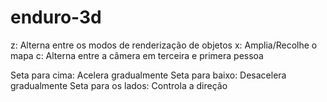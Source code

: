 # enduro-3d

z: Alterna entre os modos de renderização de objetos
x: Amplia/Recolhe o mapa
c: Alterna entre a câmera em terceira e primera pessoa

Seta para cima: Acelera gradualmente
Seta para baixo: Desacelera gradualmente
Seta para os lados: Controla a direção
